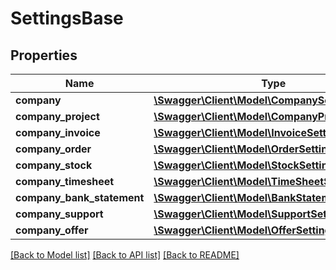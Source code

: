 # SettingsBase

## Properties
Name | Type | Description | Notes
------------ | ------------- | ------------- | -------------
**company** | [**\Swagger\Client\Model\CompanySettings**](CompanySettings.md) |  | [optional] 
**company_project** | [**\Swagger\Client\Model\CompanyProjectSettings**](CompanyProjectSettings.md) |  | [optional] 
**company_invoice** | [**\Swagger\Client\Model\InvoiceSettings**](InvoiceSettings.md) |  | [optional] 
**company_order** | [**\Swagger\Client\Model\OrderSettings**](OrderSettings.md) |  | [optional] 
**company_stock** | [**\Swagger\Client\Model\StockSettings**](StockSettings.md) |  | [optional] 
**company_timesheet** | [**\Swagger\Client\Model\TimeSheetSettings**](TimeSheetSettings.md) |  | [optional] 
**company_bank_statement** | [**\Swagger\Client\Model\BankStatementSettings**](BankStatementSettings.md) |  | [optional] 
**company_support** | [**\Swagger\Client\Model\SupportSettings**](SupportSettings.md) |  | [optional] 
**company_offer** | [**\Swagger\Client\Model\OfferSettings**](OfferSettings.md) |  | [optional] 

[[Back to Model list]](../README.md#documentation-for-models) [[Back to API list]](../README.md#documentation-for-api-endpoints) [[Back to README]](../README.md)


